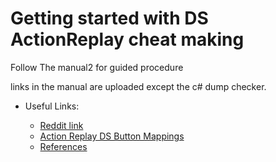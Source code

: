 # Getting started with DS ActionReplay cheat making

Follow The manual2 for guided procedure

links in the manual are uploaded except the c# dump checker.

* Useful Links:

  * [Reddit link](https://www.reddit.com/r/learnprogramming/comments/6kqbcr/making_an_action_replay_code/?utm_medium=android_app&utm_source=share)
  * [Action Replay DS Button Mappings](https://projectpokemon.org/docs/other/action-replay-ds-button-mappings-r7/)
  * [References](http://doc.kodewerx.org/hacking_nds.html)
